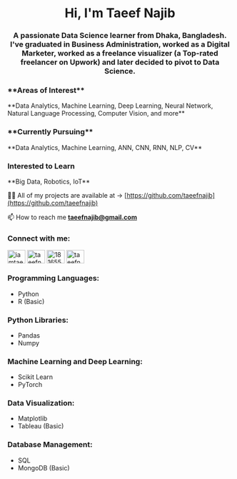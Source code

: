 <h1 align="center">Hi, I'm Taeef Najib</h1>
<h3 align="center">A passionate Data Science learner from Dhaka, Bangladesh. I've graduated in Business Administration, worked as a Digital Marketer, worked as a freelance visualizer (a Top-rated freelancer on Upwork) and later decided to pivot to Data Science.</h3>

<h3>**Areas of Interest**</h3>
**Data Analytics, Machine Learning, Deep Learning, Neural Network, Natural Language Processing, Computer Vision, and more**

<h3>**Currently Pursuing**</h3>
**Data Analytics, Machine Learning, ANN, CNN, RNN, NLP, CV**

<h3>Interested to Learn</h3>
**Big Data, Robotics, IoT**
<br>

👨‍💻 All of my projects are available at -> [https://github.com/taeefnajib](https://github.com/taeefnajib)

📫 How to reach me **taeefnajib@gmail.com**

<h3 align="left">Connect with me:</h3>
<p align="left">
<a href="https://twitter.com/iamtaeefnajib" target="blank"><img align="center" src="https://raw.githubusercontent.com/rahuldkjain/github-profile-readme-generator/master/src/images/icons/Social/twitter.svg" alt="iamtaeefnajib" height="30" width="40" /></a>
<a href="https://linkedin.com/in/taeefnajib" target="blank"><img align="center" src="https://raw.githubusercontent.com/rahuldkjain/github-profile-readme-generator/master/src/images/icons/Social/linked-in-alt.svg" alt="taeefnajib" height="30" width="40" /></a>
<a href="https://stackoverflow.com/users/18165596" target="blank"><img align="center" src="https://raw.githubusercontent.com/rahuldkjain/github-profile-readme-generator/master/src/images/icons/Social/stack-overflow.svg" alt="18165596" height="30" width="40" /></a>
<a href="https://kaggle.com/taeefnajib" target="blank"><img align="center" src="https://raw.githubusercontent.com/rahuldkjain/github-profile-readme-generator/master/src/images/icons/Social/kaggle.svg" alt="taeefnajib" height="30" width="40" /></a>
</p>

<h3 align="left">Programming Languages:</h3>
  <ul>
  <li>Python</li>
  <li>R (Basic)</li>
  </ul>
<h3 align="left">Python Libraries:</h3>
  <ul>
  <li>Pandas</li>
  <li>Numpy</li>
  </ul>
<h3 align="left">Machine Learning and Deep Learning:</h3>
  <ul>
  <li>Scikit Learn</li>
  <li>PyTorch</li>
  </ul>
<h3 align="left">Data Visualization:</h3>
  <ul>
  <li>Matplotlib</li>
  <li>Tableau (Basic)</li>
  </ul>
<h3 align="left">Database Management:</h3>
  <ul>
  <li>SQL</li>
  <li>MongoDB (Basic)</li>
  </ul>

